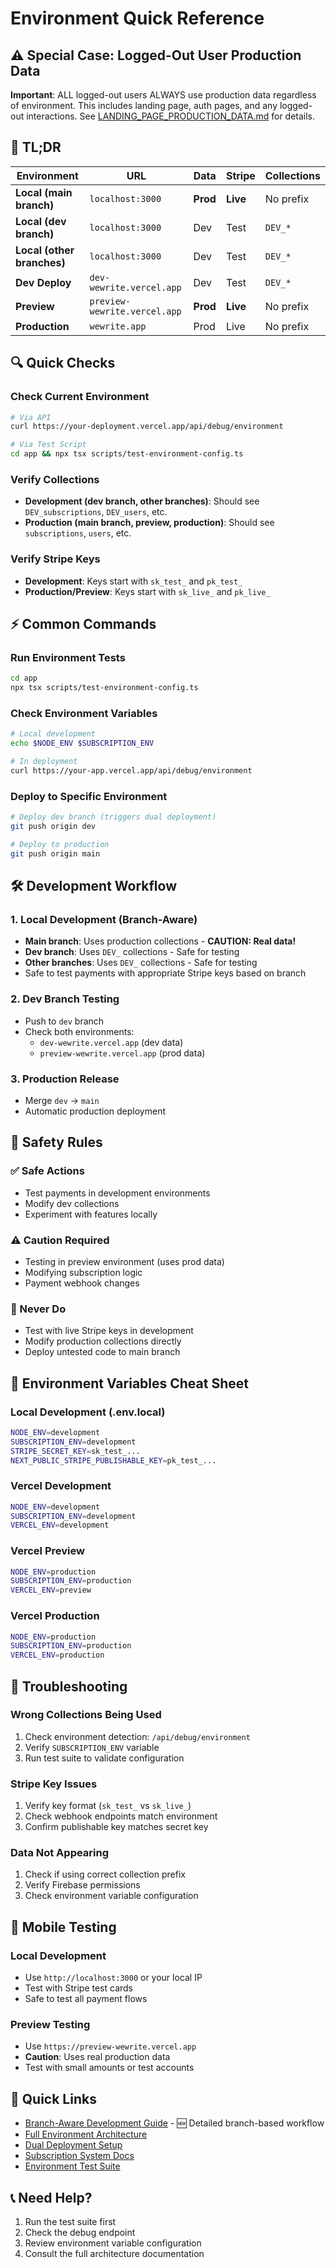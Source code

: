 # Environment Quick Reference

## ⚠️ Special Case: Logged-Out User Production Data

**Important**: ALL logged-out users ALWAYS use production data regardless of environment. This includes landing page, auth pages, and any logged-out interactions. See [LANDING_PAGE_PRODUCTION_DATA.md](./LANDING_PAGE_PRODUCTION_DATA.md) for details.

## 🚀 TL;DR

| Environment | URL | Data | Stripe | Collections |
|-------------|-----|------|--------|-------------|
| **Local (main branch)** | `localhost:3000` | **Prod** | **Live** | No prefix |
| **Local (dev branch)** | `localhost:3000` | Dev | Test | `DEV_*` |
| **Local (other branches)** | `localhost:3000` | Dev | Test | `DEV_*` |
| **Dev Deploy** | `dev-wewrite.vercel.app` | Dev | Test | `DEV_*` |
| **Preview** | `preview-wewrite.vercel.app` | **Prod** | **Live** | No prefix |
| **Production** | `wewrite.app` | Prod | Live | No prefix |

## 🔍 Quick Checks

### Check Current Environment
```bash
# Via API
curl https://your-deployment.vercel.app/api/debug/environment

# Via Test Script
cd app && npx tsx scripts/test-environment-config.ts
```

### Verify Collections
- **Development (dev branch, other branches)**: Should see `DEV_subscriptions`, `DEV_users`, etc.
- **Production (main branch, preview, production)**: Should see `subscriptions`, `users`, etc.

### Verify Stripe Keys
- **Development**: Keys start with `sk_test_` and `pk_test_`
- **Production/Preview**: Keys start with `sk_live_` and `pk_live_`

## ⚡ Common Commands

### Run Environment Tests
```bash
cd app
npx tsx scripts/test-environment-config.ts
```

### Check Environment Variables
```bash
# Local development
echo $NODE_ENV $SUBSCRIPTION_ENV

# In deployment
curl https://your-app.vercel.app/api/debug/environment
```

### Deploy to Specific Environment
```bash
# Deploy dev branch (triggers dual deployment)
git push origin dev

# Deploy to production
git push origin main
```

## 🛠️ Development Workflow

### 1. Local Development (Branch-Aware)
- **Main branch**: Uses production collections - **CAUTION: Real data!**
- **Dev branch**: Uses `DEV_` collections - Safe for testing
- **Other branches**: Uses `DEV_` collections - Safe for testing
- Safe to test payments with appropriate Stripe keys based on branch

### 2. Dev Branch Testing
- Push to `dev` branch
- Check both environments:
  - `dev-wewrite.vercel.app` (dev data)
  - `preview-wewrite.vercel.app` (prod data)

### 3. Production Release
- Merge `dev` → `main`
- Automatic production deployment

## 🚨 Safety Rules

### ✅ Safe Actions
- Test payments in development environments
- Modify dev collections
- Experiment with features locally

### ⚠️ Caution Required
- Testing in preview environment (uses prod data)
- Modifying subscription logic
- Payment webhook changes

### 🚫 Never Do
- Test with live Stripe keys in development
- Modify production collections directly
- Deploy untested code to main branch

## 🔧 Environment Variables Cheat Sheet

### Local Development (.env.local)
```bash
NODE_ENV=development
SUBSCRIPTION_ENV=development
STRIPE_SECRET_KEY=sk_test_...
NEXT_PUBLIC_STRIPE_PUBLISHABLE_KEY=pk_test_...
```

### Vercel Development
```bash
NODE_ENV=development
SUBSCRIPTION_ENV=development
VERCEL_ENV=development
```

### Vercel Preview
```bash
NODE_ENV=production
SUBSCRIPTION_ENV=production
VERCEL_ENV=preview
```

### Vercel Production
```bash
NODE_ENV=production
SUBSCRIPTION_ENV=production
VERCEL_ENV=production
```

## 🐛 Troubleshooting

### Wrong Collections Being Used
1. Check environment detection: `/api/debug/environment`
2. Verify `SUBSCRIPTION_ENV` variable
3. Run test suite to validate configuration

### Stripe Key Issues
1. Verify key format (`sk_test_` vs `sk_live_`)
2. Check webhook endpoints match environment
3. Confirm publishable key matches secret key

### Data Not Appearing
1. Check if using correct collection prefix
2. Verify Firebase permissions
3. Check environment variable configuration

## 📱 Mobile Testing

### Local Development
- Use `http://localhost:3000` or your local IP
- Test with Stripe test cards
- Safe to test all payment flows

### Preview Testing
- Use `https://preview-wewrite.vercel.app`
- **Caution**: Uses real production data
- Test with small amounts or test accounts

## 🔗 Quick Links

- [Branch-Aware Development Guide](./BRANCH_AWARE_DEVELOPMENT.md) - 🆕 Detailed branch-based workflow
- [Full Environment Architecture](./ENVIRONMENT_ARCHITECTURE.md)
- [Dual Deployment Setup](../scripts/setup-dual-deployment.md)
- [Subscription System Docs](./SUBSCRIPTION_SYSTEM.md)
- [Environment Test Suite](../app/scripts/test-environment-config.ts)

## 📞 Need Help?

1. Run the test suite first
2. Check the debug endpoint
3. Review environment variable configuration
4. Consult the full architecture documentation
